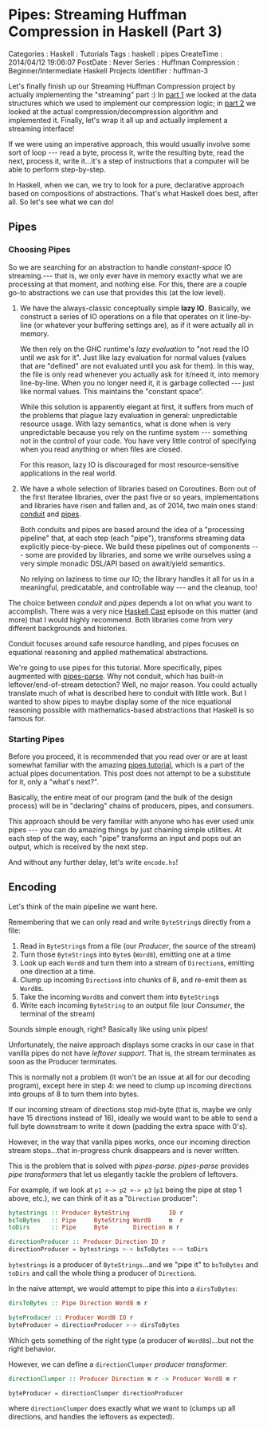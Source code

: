 Pipes: Streaming Huffman Compression in Haskell (Part 3)
========================================================

Categories
:   Haskell
:   Tutorials
Tags
:   haskell
:   pipes
CreateTime
:   2014/04/12 19:06:07
PostDate
:   Never
Series
:   Huffman Compression
:   Beginner/Intermediate Haskell Projects
Identifier
:   huffman-3

Let's finally finish up our Streaming Huffman Compression project by actually
implementing the "streaming" part :)  In [part 1][] we looked at the data
structures which we used to implement our compression logic; in [part 2][] we
looked at the actual compression/decompression algorithm and implemented it.
Finally, let's wrap it all up and actually implement a streaming interface!

[part 1]: http://blog.jle.im/entry/streaming-huffman-compression-in-haskell-part-1-trees
[part 2]: http://blog.jle.im/entry/streaming-huffman-compression-in-haskell-part-2-binary

If we were using an imperative approach, this would usually involve some sort
of loop --- read a byte, process it, write the resulting byte, read the next,
process it, write it...it's a step of instructions that a computer will be
able to perform step-by-step.

In Haskell, when we can, we try to look for a pure, declarative approach based
on compositions of abstractions.  That's what Haskell does best, after all.
So let's see what we can do!

Pipes
-----

### Choosing Pipes

So we are searching for an abstraction to handle *constant-space* IO
streaming.--- that is, we only ever have in memory exactly what we are
processing at that moment, and nothing else. For this, there are a couple
go-to abstractions we can use that provides this (at the low level).

1.  We have the always-classic conceptually simple **lazy IO**. Basically, we
    construct a series of IO operations on a file that operates on it
    line-by-line (or whatever your buffering settings are), as if it were
    actually all in memory.

    We then rely on the GHC runtime's *lazy evaluation* to "not read the IO
    until we ask for it".  Just like lazy evaluation for normal values (values
    that are "defined" are not evaluated until you ask for them).  In this
    way, the file is only read whenever you actually ask for it/need it, into
    memory line-by-line.  When you no longer need it, it is garbage collected
    --- just like normal values.  This maintains the "constant space".

    While this solution is apparently elegant at first, it suffers from much
    of the problems that plague lazy evaluation in general: unpredictable
    resource usage.  With lazy semantics, what is done when is very
    unpredictable because you rely on the runtime system --- something not in
    the control of your code.  You have very little control of specifying when
    you read anything or when files are closed.

    For this reason, lazy IO is discouraged for most resource-sensitive
    applications in the real world.

2.  We have a whole selection of libraries based on Coroutines.  Born out of
    the first Iteratee libraries, over the past five or so years,
    implementations and libraries have risen and fallen and, as of 2014, two
    main ones stand: [conduit][] and [pipes][].

    [pipes]: http://hackage.haskell.org/package/pipes
    [conduit]: https://hackage.haskell.org/package/conduit

    Both conduits and pipes are based around the idea of a "processing
    pipeline" that, at each step (each "pipe"), transforms streaming data
    explicitly piece-by-piece.  We build these pipelines out of components ---
    some are provided by libraries, and some we write ourselves using a very
    simple monadic DSL/API based on await/yield semantics.

    No relying on laziness to time our IO; the library handles it all for us
    in a meaningful, predicatable, and controllable way --- and the cleanup,
    too!


The choice between *conduit* and *pipes* depends a lot on what you want to
accomplish.  There was a very nice [Haskell Cast][hc] episode on this matter
(and more) that I would highly recommend.  Both libraries come from very
different backgrounds and histories.

[hc]: http://www.haskellcast.com/episode/006-gabriel-gonzalez-and-michael-snoyman-on-pipes-and-conduit/

Conduit focuses around safe resource handling, and pipes focuses on equational
reasoning and applied mathematical abstractions.

We're going to use pipes for this tutorial.  More specifically, pipes
augmented with [pipes-parse][].  Why not conduit, which has built-in
leftover/end-of-stream detection?  Well, no major reason.  You could actually
translate much of what is described here to conduit with little work.  But I
wanted to show pipes to maybe display some of the nice equational reasoning
possible with mathematics-based abstractions that Haskell is so famous for.

[pipes-parse]: http://hackage.haskell.org/package/pipes-parse

### Starting Pipes

Before you proceed, it is recommended that you read over or are at least
somewhat familiar with the amazing [pipes tutorial][ptut], which is a part of
the actual pipes documentation.  This post does not attempt to be a substitute
for it, only a "what's next?".

[ptut]: http://hackage.haskell.org/package/pipes-4.1.2/docs/Pipes-Tutorial.html

Basically, the entire meat of our program (and the bulk of the design process)
will be in "declaring" chains of producers, pipes, and consumers.

This approach should be very familiar with anyone who has ever used unix pipes
--- you can do amazing things by just chaining simple utilities.  At each step
of the way, each "pipe" transforms an input and pops out an output, which is
received by the next step.

And without any further delay, let's write `encode.hs`!

Encoding
--------

Let's think of the main pipeline we want here.

Remembering that we can only read and write `ByteString`s directly from a
file:

1.  Read in `ByteString`s from a file (our *Producer*, the source of the
    stream)
2.  Turn those `ByteString`s into `Byte`s (`Word8`), emitting one at a time
3.  Look up each `Word8` and turn them into a stream of `Direction`s, emitting
    one direction at a time.
4.  Clump up incoming `Direction`s into chunks of 8, and re-emit them as
    `Word8`s.
5.  Take the incoming `Word8`s and convert them into `ByteString`s
6.  Write each incoming `ByteString` to an output file (our *Consumer*, the
    terminal of the stream)

Sounds simple enough, right?  Basically like using unix pipes!

Unfortunately, the naive approach displays some cracks in our case in that
vanilla pipes do not have *leftover support*.  That is, the stream terminates
as soon as the Producer terminates.

This is normally not a problem (it won't be an issue at all for our decoding
program), except here in step 4: we need to clump up incoming directions into
groups of 8 to turn them into bytes.

If our incoming stream of directions stop mid-byte (that is, maybe we only
have 15 directions instead of 16), ideally we would want to be able to send a
full byte downstream to write it down (padding the extra space with 0's).

However, in the way that vanilla pipes works, once our incoming direction
stream stops...that in-progress chunk disappears and is never written.

This is the problem that is solved with *pipes-parse*.  *pipes-parse* provides
*pipe transformers* that let us elegantly tackle the problem of leftovers.

For example, if we look at `p1 >-> p2 >-> p3` (`p1` being the pipe at step 1
above, etc.), we can think of it as a "`Direction` producer":

~~~haskell
bytestrings :: Producer ByteString           IO r
bsToBytes   :: Pipe     ByteString Word8     m  r
toDirs      :: Pipe     Byte       Direction m r

directionProducer :: Producer Direction IO r
directionProducer = bytestrings >-> bsToBytes >-> toDirs
~~~

`bytestrings` is a producer of `ByteStrings`...and we "pipe it" to `bsToBytes`
and `toDirs` and call the whole thing a producer of `Direction`s.

In the naive attempt, we would attempt to pipe this into a `dirsToBytes`:

~~~haskell
dirsToBytes :: Pipe Direction Word8 m r

byteProducer :: Producer Word8 IO r
byteProducer = directionProducer >-> dirsToBytes
~~~

Which gets something of the right type (a producer of `Word8`s)...but not the
right behavior.

However, we can define a `directionClumper` *producer transformer*:

~~~haskell
directionClumper :: Producer Direction m r -> Producer Word8 m r

byteProducer = directionClumper directionProducer
~~~

where `directionClumper` does exactly what we want to (clumps up all
directions, and handles the leftovers as expected).


